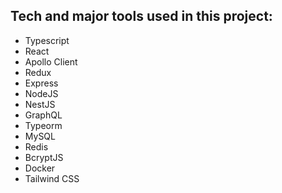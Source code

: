 ## Tech and major tools used in this project:

- Typescript
- React
- Apollo Client
- Redux
- Express
- NodeJS
- NestJS
- GraphQL
- Typeorm
- MySQL
- Redis
- BcryptJS
- Docker
- Tailwind CSS